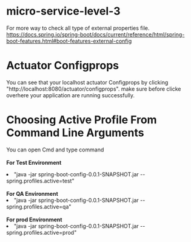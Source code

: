 # micro-service-level-3
For more way to check all type of external properties file. https://docs.spring.io/spring-boot/docs/current/reference/html/spring-boot-features.html#boot-features-external-config
# Actuator Configprops
You can see that your localhost actuator Configprops by clicking "http://localhost:8080/actuator/configprops". make sure before clicke overhere your application are running successfully. 
# Choosing Active Profile From Command Line Arguments
You can open Cmd and type command
<br><br>
<b>For Test Environment</b>
<li>"java -jar spring-boot-config-0.0.1-SNAPSHOT.jar --spring.profiles.active=test"</li><br>
<b>For QA Environment</b>
<li>"java -jar spring-boot-config-0.0.1-SNAPSHOT.jar --spring.profiles.active=qa"</li><br>
<b>For prod Environment</b>
<li>"java -jar spring-boot-config-0.0.1-SNAPSHOT.jar --spring.profiles.active=prod"</li><br>

